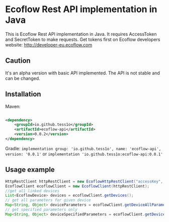 # Ecoflow Rest API implementation in Java

This is Ecoflow Rest API implementation in Java. It requires AccessToken and SecretToken to make requests.
Get tokens first on Ecoflow developers website: http://developer-eu.ecoflow.com

## Caution
It's an alpha version with basic API implemented. The API is not stable and can be changed.

## Installation

Maven:

```xml

<dependency>
    <groupId>io.github.tess1o</groupId>
    <artifactId>ecoflow-api</artifactId>
    <version>0.0.2</version>
</dependency>
```

Gradle:
`implementation group: 'io.github.tess1o', name: 'ecoflow-api', version: '0.0.1'`
or
`implementation 'io.github.tess1o:ecoflow-api:0.0.1'`

## Usage example

```java
HttpRestClient httpRestClient = new EcoflowHttpRestClient("accessKey", "secretKey");
EcoflowClient ecoflowClient = new EcoflowClient(httpRestClient);
//get all linked devices
List<EcoflowDevice> devices = ecoflowClient.getDevices();
// get all parameters for given device
Map<String, Object> deviceParameters = ecoflowClient.getDeviceAllParameters("device serial number");
// get specified parameters only
Map<String, Object> deviceSpecifiedParameters = ecoflowClient.getDeviceParameters("device serial number", List.of("inv.invOutAmp")); 
```

